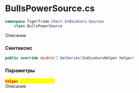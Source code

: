
# BullsPowerSource.cs
```csharp
namespace TigerTrade.Chart.Indicators.Sources  
    class BullsPowerSource
```

Описание

### Синтаксис
```csharp
public override double[] GetSeries(IndicatorsHelper helper)
```

### Параметры
<mark style="color:red;">**`helper`**</mark> <mark style="color:yellow;">`IndicatorsHelper`</mark>  
 Описание  
  

                    
                    